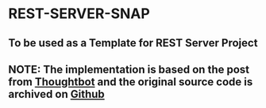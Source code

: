 # REST-SERVER-SNAP


## To be used as a Template for REST Server Project

## NOTE: The implementation is based on the post from [Thoughtbot](https://thoughtbot.com/blog/a-rest-api-with-haskell-and-snap) and the original source code is archived on [Github](https://github.com/thoughtbot/snap-api-tutorial)


